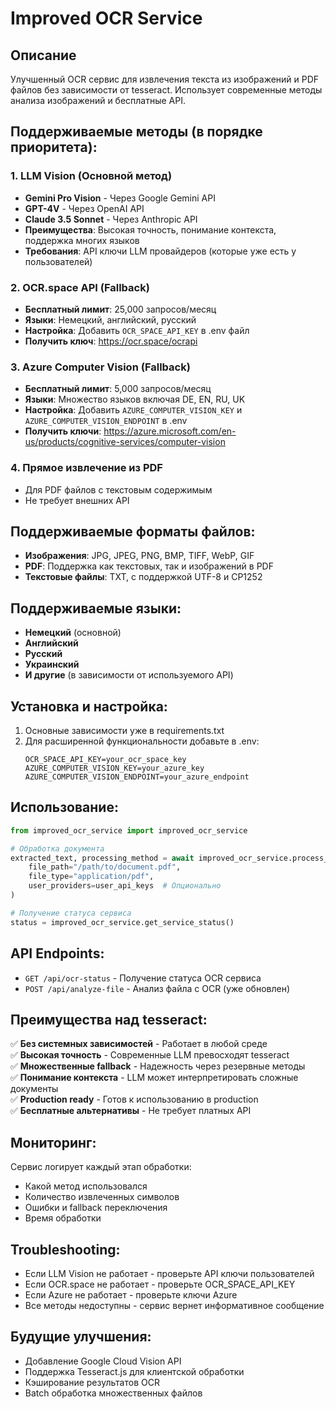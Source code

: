 # Improved OCR Service

## Описание

Улучшенный OCR сервис для извлечения текста из изображений и PDF файлов без зависимости от tesseract. Использует современные методы анализа изображений и бесплатные API.

## Поддерживаемые методы (в порядке приоритета):

### 1. LLM Vision (Основной метод)
- **Gemini Pro Vision** - Через Google Gemini API
- **GPT-4V** - Через OpenAI API  
- **Claude 3.5 Sonnet** - Через Anthropic API
- **Преимущества**: Высокая точность, понимание контекста, поддержка многих языков
- **Требования**: API ключи LLM провайдеров (которые уже есть у пользователей)

### 2. OCR.space API (Fallback)
- **Бесплатный лимит**: 25,000 запросов/месяц
- **Языки**: Немецкий, английский, русский
- **Настройка**: Добавить `OCR_SPACE_API_KEY` в .env файл
- **Получить ключ**: https://ocr.space/ocrapi

### 3. Azure Computer Vision (Fallback)
- **Бесплатный лимит**: 5,000 запросов/месяц
- **Языки**: Множество языков включая DE, EN, RU, UK
- **Настройка**: Добавить `AZURE_COMPUTER_VISION_KEY` и `AZURE_COMPUTER_VISION_ENDPOINT` в .env
- **Получить ключи**: https://azure.microsoft.com/en-us/products/cognitive-services/computer-vision

### 4. Прямое извлечение из PDF
- Для PDF файлов с текстовым содержимым
- Не требует внешних API

## Поддерживаемые форматы файлов:

- **Изображения**: JPG, JPEG, PNG, BMP, TIFF, WebP, GIF
- **PDF**: Поддержка как текстовых, так и изображений в PDF
- **Текстовые файлы**: TXT, с поддержкой UTF-8 и CP1252

## Поддерживаемые языки:

- **Немецкий** (основной)
- **Английский**
- **Русский** 
- **Украинский**
- **И другие** (в зависимости от используемого API)

## Установка и настройка:

1. Основные зависимости уже в requirements.txt
2. Для расширенной функциональности добавьте в .env:
   ```
   OCR_SPACE_API_KEY=your_ocr_space_key
   AZURE_COMPUTER_VISION_KEY=your_azure_key
   AZURE_COMPUTER_VISION_ENDPOINT=your_azure_endpoint
   ```

## Использование:

```python
from improved_ocr_service import improved_ocr_service

# Обработка документа
extracted_text, processing_method = await improved_ocr_service.process_document(
    file_path="/path/to/document.pdf",
    file_type="application/pdf",
    user_providers=user_api_keys  # Опционально
)

# Получение статуса сервиса
status = improved_ocr_service.get_service_status()
```

## API Endpoints:

- `GET /api/ocr-status` - Получение статуса OCR сервиса
- `POST /api/analyze-file` - Анализ файла с OCR (уже обновлен)

## Преимущества над tesseract:

✅ **Без системных зависимостей** - Работает в любой среде  
✅ **Высокая точность** - Современные LLM превосходят tesseract  
✅ **Множественные fallback** - Надежность через резервные методы  
✅ **Понимание контекста** - LLM может интерпретировать сложные документы  
✅ **Production ready** - Готов к использованию в production  
✅ **Бесплатные альтернативы** - Не требует платных API  

## Мониторинг:

Сервис логирует каждый этап обработки:
- Какой метод использовался
- Количество извлеченных символов
- Ошибки и fallback переключения
- Время обработки

## Troubleshooting:

- Если LLM Vision не работает - проверьте API ключи пользователей
- Если OCR.space не работает - проверьте OCR_SPACE_API_KEY
- Если Azure не работает - проверьте ключи Azure
- Все методы недоступны - сервис вернет информативное сообщение

## Будущие улучшения:

- Добавление Google Cloud Vision API
- Поддержка Tesseract.js для клиентской обработки
- Кэширование результатов OCR
- Batch обработка множественных файлов